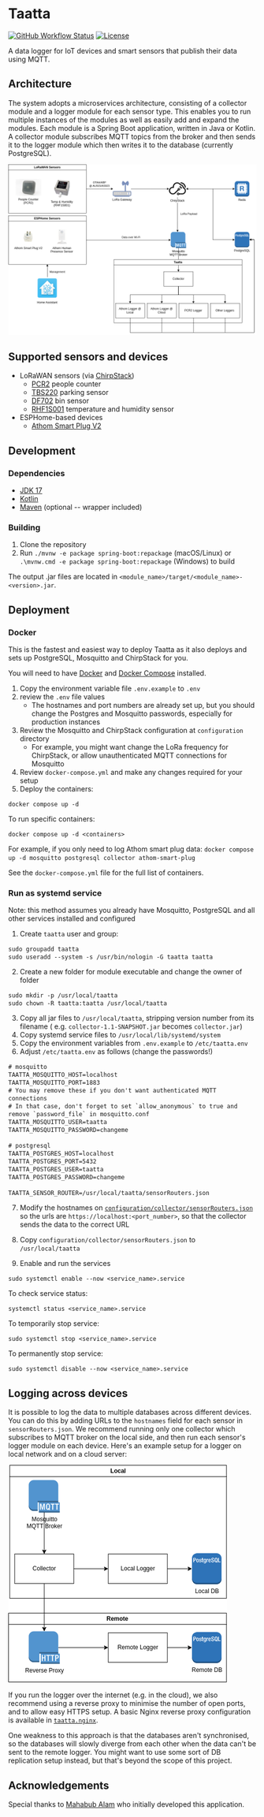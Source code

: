 # Taatta

[![GitHub Workflow Status](https://img.shields.io/github/actions/workflow/status/MonashSmartCityLivingLab/taatta/ci.yml?style=flat-square)](https://github.com/MonashSmartCityLivingLab/taatta/actions/workflows/ci.yml)
[![License](https://img.shields.io/github/license/MonashSmartCityLivingLab/taatta?style=flat-square)](LICENSE)

A data logger for IoT devices and smart sensors that publish their data using MQTT.

## Architecture

The system adopts a microservices architecture, consisting of a collector module and a logger module for each sensor
type. This enables you to run multiple instances of the modules as well as easily add and expand the modules. Each
module is a Spring Boot application, written in Java or Kotlin. A collector module subscribes MQTT topics from the
broker and then sends it to the logger module which then writes it to the database (currently PostgreSQL).

![Taatta architecture](docs/images/architecture.png)

## Supported sensors and devices

- LoRaWAN sensors (via [ChirpStack](https://chirpstack.io/))
    - [PCR2](pcr2/README.md) people counter
    - [TBS220](tbs220/README.md) parking sensor
    - [DF702](df702/README.md) bin sensor
    - [RHF1S001](rhf1s001/README.md) temperature and humidity sensor
- ESPHome-based devices
    - [Athom Smart Plug V2](athom-smart-plug/README.md)

## Development

### Dependencies

- [JDK 17](https://adoptium.net/temurin/releases/)
- [Kotlin](https://kotlinlang.org/docs/getting-started.html)
- [Maven](https://maven.apache.org/download.cgi) (optional -- wrapper included)

### Building

1. Clone the repository
2. Run `./mvnw -e package spring-boot:repackage` (macOS/Linux) or `.\mvnw.cmd -e package spring-boot:repackage`
   (Windows) to build

The output .jar files are located in `<module_name>/target/<module_name>-<version>.jar`.

## Deployment

### Docker

This is the fastest and easiest way to deploy Taatta as it also deploys and sets up PostgreSQL, Mosquitto and ChirpStack
for you.

You will need to have [Docker](https://docs.docker.com/get-docker/)
and [Docker Compose](https://docs.docker.com/compose/install/) installed.

1. Copy the environment variable file `.env.example` to `.env`
2. review the `.env` file values
    - The hostnames and port numbers are already set up, but you should change the Postgres and Mosquitto passwords,
      especially for production instances
3. Review the Mosquitto and ChirpStack configuration at `configuration` directory
    - For example, you might want change the LoRa frequency for ChirpStack, or allow unauthenticated MQTT connections 
      for Mosquitto 
4. Review `docker-compose.yml` and make any changes required for your setup
5. Deploy the containers:

```shell
docker compose up -d
```

To run specific containers:

```shell
docker compose up -d <containers>
```

For example, if you only need to log Athom smart plug
data: `docker compose up -d mosquitto postgresql collector athom-smart-plug`

See the `docker-compose.yml` file for the full list of containers.

### Run as systemd service

Note: this method assumes you already have Mosquitto, PostgreSQL and all other services installed and configured

1. Create `taatta` user and group:

```shell
sudo groupadd taatta
sudo useradd --system -s /usr/bin/nologin -G taatta taatta
```

2. Create a new folder for module executable and change the owner of folder

```shell
sudo mkdir -p /usr/local/taatta
sudo chown -R taatta:taatta /usr/local/taatta
```

3. Copy all jar files to `/usr/local/taatta`, stripping version number from its filename (
   e.g. `collector-1.1-SNAPSHOT.jar` becomes `collector.jar`)
4. Copy systemd service files to `/usr/local/lib/systemd/system`
5. Copy the environment variables from `.env.example` to `/etc/taatta.env`
6. Adjust `/etc/taatta.env` as follows (change the passwords!)

```shell
# mosquitto
TAATTA_MOSQUITTO_HOST=localhost
TAATTA_MOSQUITTO_PORT=1883
# You may remove these if you don't want authenticated MQTT connections
# In that case, don't forget to set `allow_anonymous` to true and remove `password_file` in mosquitto.conf
TAATTA_MOSQUITTO_USER=taatta
TAATTA_MOSQUITTO_PASSWORD=changeme

# postgresql
TAATTA_POSTGRES_HOST=localhost
TAATTA_POSTGRES_PORT=5432
TAATTA_POSTGRES_USER=taatta
TAATTA_POSTGRES_PASSWORD=changeme

TAATTA_SENSOR_ROUTER=/usr/local/taatta/sensorRouters.json
```

7. Modify the hostnames on [`configuration/collector/sensorRouters.json`](configuration/collector/sensorRouters.json)
   so the urls are `https://localhost:<port_number>`, so that the collector sends the data to the correct URL
8. Copy `configuration/collector/sensorRouters.json` to `/usr/local/taatta`

9. Enable and run the services

```shell
sudo systemctl enable --now <service_name>.service
```

To check service status:

```shell
systemctl status <service_name>.service
```

To temporarily stop service:

```shell
sudo systemctl stop <service_name>.service
```

To permanently stop service:

```shell
sudo systemctl disable --now <service_name>.service
```

## Logging across devices

It is possible to log the data to multiple databases across different devices. You can do this by adding URLs to the
`hostnames` field for each sensor in `sensorRouters.json`. We recommend running only one collector which subscribes to
MQTT broker on the local side, and then run each sensor's logger module on each device. Here's an example setup for a
logger on local network and on a cloud server:

![Example logging to a cloud server](docs/images/local-remote.png)

If you run the logger over the internet (e.g. in the cloud), we also recommend using a reverse proxy to minimise the
number of open ports, and to allow easy HTTPS setup. A basic Nginx reverse proxy configuration is available
in [`taatta.nginx`](taatta.nginx).

One weakness to this approach is that the databases aren't synchronised, so the databases will slowly diverge from each
other when the data can't be sent to the remote logger. You might want to use some sort of DB replication setup instead,
but that's beyond the scope of this project.

## Acknowledgements

Special thanks to [Mahabub Alam](https://github.com/whilemind) who initially developed this application.